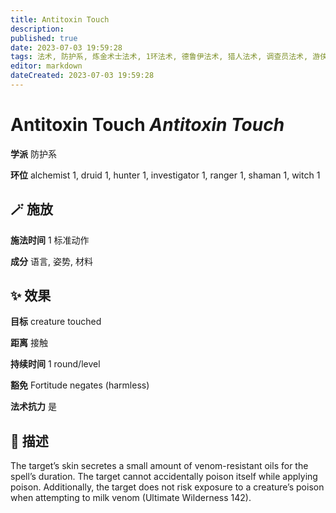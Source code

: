 ```yaml
---
title: Antitoxin Touch
description: 
published: true
date: 2023-07-03 19:59:28
tags: 法术, 防护系, 炼金术士法术, 1环法术, 德鲁伊法术, 猎人法术, 调查员法术, 游侠法术, 萨满法术, 女巫法术
editor: markdown
dateCreated: 2023-07-03 19:59:28
---
```


# **Antitoxin Touch** *Antitoxin Touch*

**学派** 防护系 

**环位** alchemist 1, druid 1, hunter 1, investigator 1, ranger 1, shaman 1, witch 1

## 🪄 施放

**施法时间** 1 标准动作

**成分** 语言, 姿势, 材料

## ✨ 效果 

**目标** creature touched 

**距离** 接触  

**持续时间** 1 round/level 

**豁免** Fortitude negates (harmless)

**法术抗力** 是

## 📖 描述

The target&rsquo;s skin secretes a small amount of venom-resistant oils for the spell&rsquo;s duration. The target cannot accidentally poison itself while applying poison. Additionally, the target does not risk exposure to a creature&rsquo;s poison when attempting to milk venom (Ultimate Wilderness 142).
    